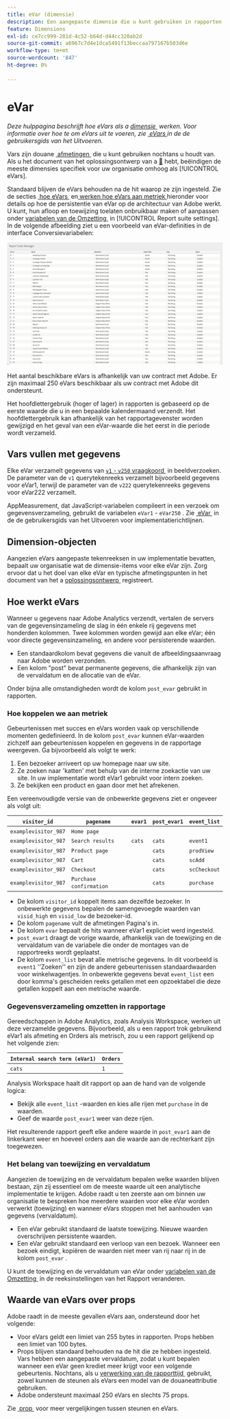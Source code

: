 ```yaml
---
title: eVar (dimensie)
description: Een aangepaste dimensie die u kunt gebruiken in rapporten.
feature: Dimensions
exl-id: ce7cc999-281d-4c52-b64d-d44cc320ab2d
source-git-commit: a6967c7d4e1dca5491f13beccaa797167b503d6e
workflow-type: tm+mt
source-wordcount: '847'
ht-degree: 0%

---
```


# eVar

*Deze hulppagina beschrijft hoe eVars als a [&#x200B; dimensie &#x200B;](overview.md) werken. Voor informatie over hoe te om eVars uit te voeren, zie [&#x200B; eVars &#x200B;](/help/implement/vars/page-vars/evar.md) in de de gebruikersgids van het Uitvoeren.*

Vars zijn douane [&#x200B; afmetingen &#x200B;](overview.md) die u kunt gebruiken nochtans u houdt van. Als u het document van het oplossingsontwerp van a [&#128279;](/help/implement/prepare/solution-design.md) hebt, beëindigen de meeste dimensies specifiek voor uw organisatie omhoog als [!UICONTROL eVars].

Standaard blijven de eVars behouden na de hit waarop ze zijn ingesteld. Zie de secties [&#x200B; hoe eVars &#x200B;](#how-evars-work) en [&#x200B; werken hoe eVars aan metriek &#x200B;](#how-evars-tie-to-metrics) hieronder voor details op hoe de persistentie van eVar op de architectuur van Adobe werkt. U kunt, hun afloop en toewijzing toelaten onbruikbaar maken of aanpassen onder [&#x200B; variabelen van de Omzetting &#x200B;](/help/admin/tools/manage-rs/edit-settings/conversion-var-admin/conversion-var-admin.md) in [!UICONTROL Report suite settings]. In de volgende afbeelding ziet u een voorbeeld van eVar-definities in de interface Conversievariabelen:

![&#x200B; Evar voorbeelden &#x200B;](assets/evars-sample.png)

Het aantal beschikbare eVars is afhankelijk van uw contract met Adobe. Er zijn maximaal 250 eVars beschikbaar als uw contract met Adobe dit ondersteunt.

Het hoofdlettergebruik (hoger of lager) in rapporten is gebaseerd op de eerste waarde die u in een bepaalde kalendermaand verzendt. Het hoofdlettergebruik kan afhankelijk van het rapportagevenster worden gewijzigd en het geval van een eVar-waarde die het eerst in die periode wordt verzameld.

## Vars vullen met gegevens

Elke eVar verzamelt gegevens van [`v1` - `v250` vraagkoord &#x200B;](/help/implement/validate/query-parameters.md) in beeldverzoeken. De parameter van de `v1` querytekenreeks verzamelt bijvoorbeeld gegevens voor eVar1, terwijl de parameter van de `v222` querytekenreeks gegevens voor eVar222 verzamelt.

AppMeasurement, dat JavaScript-variabelen compileert in een verzoek om gegevensverzameling, gebruikt de variabelen `eVar1` - `eVar250` . Zie [&#x200B; eVar &#x200B;](/help/implement/vars/page-vars/evar.md) in de de gebruikersgids van het Uitvoeren voor implementatierichtlijnen.

## Dimension-objecten

Aangezien eVars aangepaste tekenreeksen in uw implementatie bevatten, bepaalt uw organisatie wat de dimensie-items voor elke eVar zijn. Zorg ervoor dat u het doel van elke eVar en typische afmetingspunten in het document van het a [&#x200B; oplossingsontwerp &#x200B;](/help/implement/prepare/solution-design.md) registreert.

## Hoe werkt eVars

Wanneer u gegevens naar Adobe Analytics verzendt, vertalen de servers van de gegevensinzameling de slag in één enkele rij gegevens met honderden kolommen. Twee kolommen worden gewijd aan elke eVar; één voor directe gegevensinzameling, en andere voor persisterende waarden.

* Een standaardkolom bevat gegevens die vanuit de afbeeldingsaanvraag naar Adobe worden verzonden.
* Een kolom &quot;post&quot; bevat permanente gegevens, die afhankelijk zijn van de vervaldatum en de allocatie van de eVar.

Onder bijna alle omstandigheden wordt de kolom `post_evar` gebruikt in rapporten.

### Hoe koppelen we aan metriek

Gebeurtenissen met succes en eVars worden vaak op verschillende momenten gedefinieerd. In de kolom `post_evar` kunnen eVar-waarden zichzelf aan gebeurtenissen koppelen en gegevens in de rapportage weergeven. Ga bijvoorbeeld als volgt te werk:

1. Een bezoeker arriveert op uw homepage naar uw site.
2. Ze zoeken naar &#39;katten&#39; met behulp van de interne zoekactie van uw site. In uw implementatie wordt eVar1 gebruikt voor intern zoeken.
3. Ze bekijken een product en gaan door met het afrekenen.

Een vereenvoudigde versie van de onbewerkte gegevens ziet er ongeveer als volgt uit:

| `visitor_id` | `pagename` | `evar1` | `post_evar1` | `event_list` |
| --- | --- | --- | --- | --- |
| `examplevisitor_987` | `Home page` | | | |
| `examplevisitor_987` | `Search results` | `cats` | `cats` | `event1` |
| `examplevisitor_987` | `Product page` | | `cats` | `prodView` |
| `examplevisitor_987` | `Cart` | | `cats` | `scAdd` |
| `examplevisitor_987` | `Checkout` | | `cats` | `scCheckout` |
| `examplevisitor_987` | `Purchase confirmation` | | `cats` | `purchase` |

* De kolom `visitor_id` koppelt items aan dezelfde bezoeker. In onbewerkte gegevens bepalen de samengevoegde waarden van `visid_high` en `visid_low` de bezoeker-id.
* De kolom `pagename` vult de afmetingen Pagina&#39;s in.
* De kolom `evar` bepaalt de hits wanneer eVar1 expliciet werd ingesteld.
* `post_evar1` draagt de vorige waarde, afhankelijk van de toewijzing en de vervaldatum van de variabele die onder de montages van de rapportreeks wordt geplaatst.
* De kolom `event_list` bevat alle metrische gegevens. In dit voorbeeld is `event1` &#39;&#39;Zoeken&#39;&#39; en zijn de andere gebeurtenissen standaardwaarden voor winkelwagentjes. In onbewerkte gegevens bevat `event_list` een door komma&#39;s gescheiden reeks getallen met een opzoektabel die deze getallen koppelt aan een metrische waarde.

### Gegevensverzameling omzetten in rapportage

Gereedschappen in Adobe Analytics, zoals Analysis Workspace, werken uit deze verzamelde gegevens. Bijvoorbeeld, als u een rapport trok gebruikend eVar1 als afmeting en Orders als metrisch, zou u een rapport gelijkend op het volgende zien:

| `Internal search term (eVar1)` | `Orders` |
| --- | --- |
| `cats` | `1` |

Analysis Workspace haalt dit rapport op aan de hand van de volgende logica:

* Bekijk alle `event_list` -waarden en kies alle rijen met `purchase` in de waarden.
* Geef de waarde `post_evar1` weer van deze rijen.

Het resulterende rapport geeft elke andere waarde in `post_evar1` aan de linkerkant weer en hoeveel orders aan die waarde aan de rechterkant zijn toegewezen.

### Het belang van toewijzing en vervaldatum

Aangezien de toewijzing en de vervaldatum bepalen welke waarden blijven bestaan, zijn zij essentieel om de meeste waarde uit een analytische implementatie te krijgen. Adobe raadt u ten zeerste aan om binnen uw organisatie te bespreken hoe meerdere waarden voor elke eVar worden verwerkt (toewijzing) en wanneer eVars stoppen met het aanhouden van gegevens (vervaldatum).

* Een eVar gebruikt standaard de laatste toewijzing. Nieuwe waarden overschrijven persistente waarden.
* Een eVar gebruikt standaard een verloop van een bezoek. Wanneer een bezoek eindigt, kopiëren de waarden niet meer van rij naar rij in de kolom `post_evar` .

U kunt de toewijzing en de vervaldatum van eVar onder [&#x200B; variabelen van de Omzetting &#x200B;](/help/admin/tools/manage-rs/edit-settings/conversion-var-admin/conversion-var-admin.md) in de reeksinstellingen van het Rapport veranderen.

## Waarde van eVars over props

Adobe raadt in de meeste gevallen eVars aan, ondersteund door het volgende:

* Voor eVars geldt een limiet van 255 bytes in rapporten. Props hebben een limiet van 100 bytes.
* Props blijven standaard behouden na de hit die ze hebben ingesteld. Vars hebben een aangepaste vervaldatum, zodat u kunt bepalen wanneer een eVar geen krediet meer krijgt voor een volgende gebeurtenis. Nochtans, als u [&#x200B; verwerking van de rapporttijd &#x200B;](/help/components/vrs/vrs-report-time-processing.md) gebruikt, zowel kunnen de steunen als eVars een model van de douaneattributie gebruiken.
* Adobe ondersteunt maximaal 250 eVars en slechts 75 props.

Zie [&#x200B; prop &#x200B;](prop.md) voor meer vergelijkingen tussen steunen en eVars.
